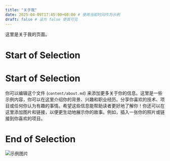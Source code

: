 ```yaml
---
title: "关于我"
date: 2025-04-09T17:45:00+08:00 # 使用当前时间作为示例
draft: false # 设为 false 使其可见
---
```


这里是关于我的页面。

# Start of Selection
# Start of Selection
你可以编辑这个文件 (`content/about.md`) 来添加更多关于你的信息。这里是一些示例内容，你可以在这里介绍你的背景、兴趣和职业经历。分享你喜欢的技术、项目或任何你认为有趣的事情。希望这些信息能帮助读者更好地了解你！你还可以在这里添加图片和链接，以便更生动地展示你的故事。例如，插入一张你的照片或链接到你喜欢的项目。
# End of Selection

![示例图片](/images/a.jpg "图片A")
